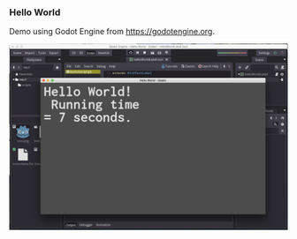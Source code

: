 ### Hello World
Demo using Godot Engine from https://godotengine.org.

![Hello World!](images/demo.png)